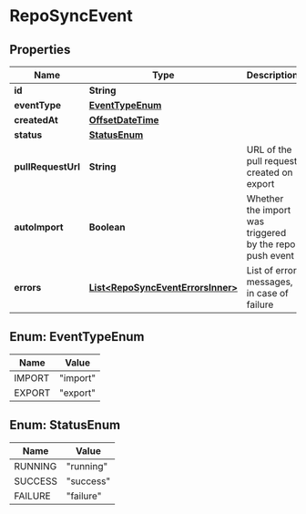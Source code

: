 

# RepoSyncEvent

## Properties

Name | Type | Description | Notes
------------ | ------------- | ------------- | -------------
**id** | **String** |  |  [optional]
**eventType** | [**EventTypeEnum**](#EventTypeEnum) |  |  [optional]
**createdAt** | [**OffsetDateTime**](OffsetDateTime.md) |  |  [optional]
**status** | [**StatusEnum**](#StatusEnum) |  |  [optional]
**pullRequestUrl** | **String** | URL of the pull request created on export |  [optional]
**autoImport** | **Boolean** | Whether the import was triggered by the repo push event |  [optional]
**errors** | [**List&lt;RepoSyncEventErrorsInner&gt;**](RepoSyncEventErrorsInner.md) | List of error messages, in case of failure |  [optional]



## Enum: EventTypeEnum

Name | Value
---- | -----
IMPORT | &quot;import&quot;
EXPORT | &quot;export&quot;



## Enum: StatusEnum

Name | Value
---- | -----
RUNNING | &quot;running&quot;
SUCCESS | &quot;success&quot;
FAILURE | &quot;failure&quot;



